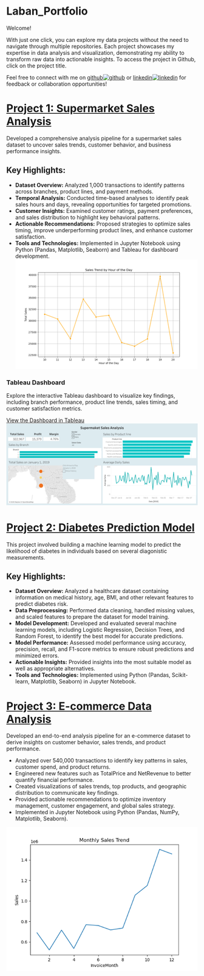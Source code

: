 # Laban_Portfolio

Welcome!

With just one click, you can explore my data projects without the need to navigate through multiple repositories. Each project showcases my expertise in data analysis and visualization, demonstrating my ability to transform raw data into actionable insights. To access the project in Github, click on the project title.

Feel free to connect with me on    [github<img src='https://cdn.jsdelivr.net/npm/simple-icons@3.0.1/icons/github.svg' alt='github' height='18'>](https://github.com/LabanMutua)      or       [linkedin<img src='https://cdn.jsdelivr.net/npm/simple-icons@3.0.1/icons/linkedin.svg' alt='linkedin' height='18'>](https://www.linkedin.com/in/laban-mutua/)    for feedback or collaboration opportunities!

# [Project 1: Supermarket Sales Analysis](https://github.com/LabanMutua/Supermarket-Sales-Analysis)
Developed a comprehensive analysis pipeline for a supermarket sales dataset to uncover sales trends, customer behavior, and business performance insights.
## Key Highlights:
- **Dataset Overview:** Analyzed 1,000 transactions to identify patterns across branches, product lines, and payment methods.
- **Temporal Analysis:** Conducted time-based analyses to identify peak sales hours and days, revealing opportunities for targeted promotions.
- **Customer Insights:** Examined customer ratings, payment preferences, and sales distribution to highlight key behavioral patterns.
- **Actionable Recommendations:** Proposed strategies to optimize sales timing, improve underperforming product lines, and enhance customer satisfaction.
- **Tools and Technologies:** Implemented in Jupyter Notebook using Python (Pandas, Matplotlib, Seaborn) and Tableau for dashboard development.
![](/assets/hourly_trend.png)

### Tableau Dashboard
Explore the interactive Tableau dashboard to visualize key findings, including branch performance, product line trends, sales timing, and customer satisfaction metrics.

[View the Dashboard in Tableau](https://public.tableau.com/views/SupermarketSalesAnalysis_17361364977710/SupermaketSalesAnalysis?:language=en-US&publish=yes&:sid=&:redirect=auth&:display_count=n&:origin=viz_share_link)
![](/assets/sales_dashboard.png)


# [Project 2: Diabetes Prediction Model]()
This project involved building a machine learning model to predict the likelihood of diabetes in individuals based on several diagonistic measurements.

## Key Highlights:
- **Dataset Overview:** Analyzed a healthcare dataset containing information on medical history, age, BMI, and other relevant features to predict diabetes risk.
- **Data Preprocessing:** Performed data cleaning, handled missing values, and scaled features to prepare the dataset for model training.
- **Model Development:** Developed and evaluated several machine learning models, including Logistic Regression, Decision Trees, and Random Forest, to identify the best model for accurate predictions.
- **Model Performance:** Assessed model performance using accuracy, precision, recall, and F1-score metrics to ensure robust predictions and minimized errors.
- **Actionable Insights:** Provided insights into the most suitable model as well as appropriate alternatives.
- **Tools and Technologies:** Implemented using Python (Pandas, Scikit-learn, Matplotlib, Seaborn) in Jupyter Notebook.



# [Project 3: E-commerce Data Analysis](https://github.com/LabanMutua/E-Commerce-Data-Analysis)
Developed an end-to-end analysis pipeline for an e-commerce dataset to derive insights on customer behavior, sales trends, and product performance.

- Analyzed over 540,000 transactions to identify key patterns in sales, customer spend, and product returns.
- Engineered new features such as TotalPrice and NetRevenue to better quantify financial performance.
- Created visualizations of sales trends, top products, and geographic distribution to communicate key findings.
- Provided actionable recommendations to optimize inventory management, customer engagement, and global sales strategy.
- Implemented in Jupyter Notebook using Python (Pandas, NumPy, Matplotlib, Seaborn).


![](/assets/sales_trend.png)

